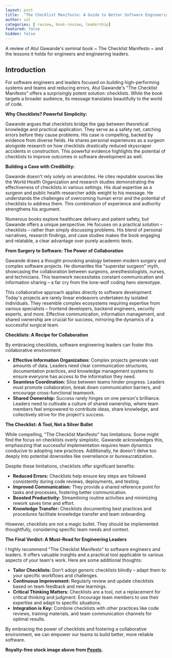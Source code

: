 ```yaml
---
layout: post
title:  "The Checklist Manifesto: A Guide to Better Software Engineering"
author: sal
categories: [ review, book-review, leadership]
featured: false
hidden: false
---
```


A review of Atul Gawande's seminal book ~ The Checklist Manifesto ~ and the lessons it holds for engineers and engineering leaders.

## Introduction

For software engineers and leaders focused on building high-performing systems and teams and reducing errors, Atul Gawande's "The Checklist Manifesto" offers a surprisingly potent solution: checklists. While the book targets a broader audience, its message translates beautifully to the world of code. 

**Why Checklists? Powerful Simplicity:**

Gawande argues that checklists bridge the gap between theoretical knowledge and practical application. They serve as a safety net, catching errors before they cause problems. His case is compelling, backed by evidence from diverse fields.  He shares personal experiences as a surgeon alongside research on how checklists drastically reduced skyscraper accidents in construction. This powerful evidence highlights the potential of checklists to improve outcomes in software development as well.

**Building a Case with Credibility:**

Gawande doesn't rely solely on anecdotes. He cites reputable sources like the World Health Organization and research studies demonstrating the effectiveness of checklists in various settings.  His dual expertise as a surgeon and public health researcher adds weight to his message. He understands the challenges of overcoming human error and the potential of checklists to address them. This combination of experience and authority strengthens his argument.

Numerous books explore healthcare delivery and patient safety, but Gawande offers a unique perspective. He focuses on a practical solution – checklists – rather than simply discussing problems.  His blend of personal narratives, research findings, and case studies makes the book engaging and relatable, a clear advantage over purely academic texts.

**From Surgery to Software: The Power of Collaboration**

Gawande draws a thought-provoking analogy between modern surgery and complex software projects.  He dismantles the "superstar surgeon" myth, showcasing the collaboration between surgeons, anesthesiologists, nurses, and technicians. This teamwork necessitates constant communication and information sharing – a far cry from the lone-wolf coding hero stereotype.

This collaborative approach applies directly to software development. Today's projects are rarely linear endeavors undertaken by isolated individuals.  They resemble complex ecosystems requiring expertise from various specialists – frontend developers, backend engineers, security experts, and more. Effective communication, information management, and shared ownership are crucial for success, mirroring the dynamics of a successful surgical team.

**Checklists: A Recipe for Collaboration**

By embracing checklists, software engineering leaders can foster this collaborative environment:

* **Effective Information Organization:**  Complex projects generate vast amounts of data. Leaders need clear communication structures, documentation practices, and knowledge management systems to ensure everyone has access to the information they need.
* **Seamless Coordination:** Silos between teams hinder progress. Leaders must promote collaboration, break down communication barriers, and encourage cross-functional teamwork.
* **Shared Ownership:** Success rarely hinges on one person's brilliance. Leaders need to cultivate a culture of shared ownership, where team members feel empowered to contribute ideas, share knowledge, and collectively strive for the project's success. 

**The Checklist: A Tool, Not a Silver Bullet**

While compelling, "The Checklist Manifesto" has limitations. Some might find the focus on checklists overly simplistic. Gawande acknowledges this, emphasizing that successful implementation requires team dynamics conducive to adopting new practices.  Additionally, he doesn't delve too deeply into potential downsides like overreliance or bureaucratization.

Despite these limitations, checklists offer significant benefits:

* **Reduced Errors:**  Checklists help ensure key steps are followed consistently during code reviews, deployments, and testing.
* **Improved Communication:**  They provide a shared reference point for tasks and processes, fostering better communication.
* **Boosted Productivity:**  Streamlining routine activities and minimizing rework saves time and effort.
* **Knowledge Transfer:**  Checklists documenting best practices and procedures facilitate knowledge transfer and team onboarding.

However, checklists are not a magic bullet.  They should be implemented thoughtfully, considering specific team needs and context.

**The Final Verdict: A Must-Read for Engineering Leaders**

I highly recommend "The Checklist Manifesto" to software engineers and leaders. It offers valuable insights and a practical tool applicable to various aspects of your team's work. Here are some additional thoughts:

* **Tailor Checklists:** Don't adopt generic checklists blindly – adapt them to your specific workflows and challenges. 
* **Continuous Improvement:**  Regularly review and update checklists based on team feedback and new learnings.
* **Critical Thinking Matters:** Checklists are a tool, not a replacement for critical thinking and judgment. Encourage team members to use their expertise and adapt to specific situations.
* **Integration is Key:**  Combine checklists with other practices like code reviews, training materials, and team communication channels for optimal results.

By embracing the power of checklists and fostering a collaborative environment, we can empower our teams to build better, more reliable software. 

__Royalty-free stock image above from [Pexels](https://www.pexels.com/).__